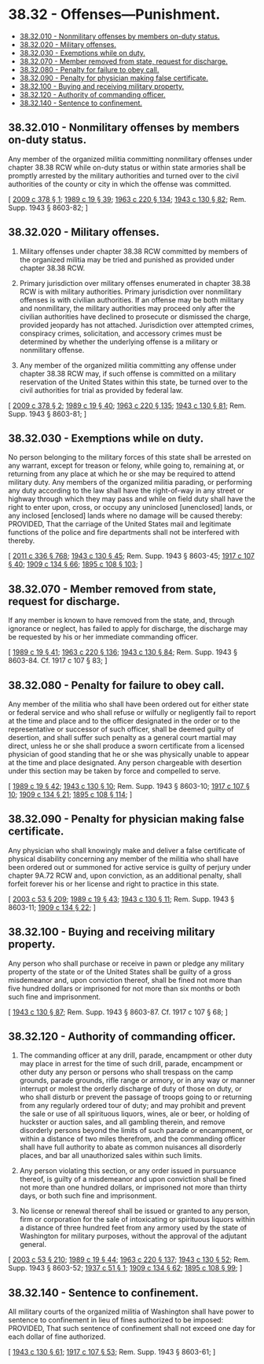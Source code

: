 # 38.32 - Offenses—Punishment.
* [38.32.010 - Nonmilitary offenses by members on-duty status.](#3832010---nonmilitary-offenses-by-members-on-duty-status)
* [38.32.020 - Military offenses.](#3832020---military-offenses)
* [38.32.030 - Exemptions while on duty.](#3832030---exemptions-while-on-duty)
* [38.32.070 - Member removed from state, request for discharge.](#3832070---member-removed-from-state-request-for-discharge)
* [38.32.080 - Penalty for failure to obey call.](#3832080---penalty-for-failure-to-obey-call)
* [38.32.090 - Penalty for physician making false certificate.](#3832090---penalty-for-physician-making-false-certificate)
* [38.32.100 - Buying and receiving military property.](#3832100---buying-and-receiving-military-property)
* [38.32.120 - Authority of commanding officer.](#3832120---authority-of-commanding-officer)
* [38.32.140 - Sentence to confinement.](#3832140---sentence-to-confinement)
## 38.32.010 - Nonmilitary offenses by members on-duty status.
Any member of the organized militia committing nonmilitary offenses under chapter 38.38 RCW while on-duty status or within state armories shall be promptly arrested by the military authorities and turned over to the civil authorities of the county or city in which the offense was committed.

\[ [2009 c 378 § 1](https://lawfilesext.leg.wa.gov/biennium/2009-10/Pdf/Bills/Session%20Laws/House/1036-S.SL.pdf?cite=2009%20c%20378%20§%201); [1989 c 19 § 39](https://leg.wa.gov/CodeReviser/documents/sessionlaw/1989c19.pdf?cite=1989%20c%2019%20§%2039); [1963 c 220 § 134](https://leg.wa.gov/CodeReviser/documents/sessionlaw/1963c220.pdf?cite=1963%20c%20220%20§%20134); [1943 c 130 § 82](https://leg.wa.gov/CodeReviser/documents/sessionlaw/1943c130.pdf?cite=1943%20c%20130%20§%2082); Rem. Supp. 1943 § 8603-82; \]

## 38.32.020 - Military offenses.
1. Military offenses under chapter 38.38 RCW committed by members of the organized militia may be tried and punished as provided under chapter 38.38 RCW.

2. Primary jurisdiction over military offenses enumerated in chapter 38.38 RCW is with military authorities. Primary jurisdiction over nonmilitary offenses is with civilian authorities. If an offense may be both military and nonmilitary, the military authorities may proceed only after the civilian authorities have declined to prosecute or dismissed the charge, provided jeopardy has not attached. Jurisdiction over attempted crimes, conspiracy crimes, solicitation, and accessory crimes must be determined by whether the underlying offense is a military or nonmilitary offense.

3. Any member of the organized militia committing any offense under chapter 38.38 RCW may, if such offense is committed on a military reservation of the United States within this state, be turned over to the civil authorities for trial as provided by federal law.

\[ [2009 c 378 § 2](https://lawfilesext.leg.wa.gov/biennium/2009-10/Pdf/Bills/Session%20Laws/House/1036-S.SL.pdf?cite=2009%20c%20378%20§%202); [1989 c 19 § 40](https://leg.wa.gov/CodeReviser/documents/sessionlaw/1989c19.pdf?cite=1989%20c%2019%20§%2040); [1963 c 220 § 135](https://leg.wa.gov/CodeReviser/documents/sessionlaw/1963c220.pdf?cite=1963%20c%20220%20§%20135); [1943 c 130 § 81](https://leg.wa.gov/CodeReviser/documents/sessionlaw/1943c130.pdf?cite=1943%20c%20130%20§%2081); Rem. Supp. 1943 § 8603-81; \]

## 38.32.030 - Exemptions while on duty.
No person belonging to the military forces of this state shall be arrested on any warrant, except for treason or felony, while going to, remaining at, or returning from any place at which he or she may be required to attend military duty. Any members of the organized militia parading, or performing any duty according to the law shall have the right-of-way in any street or highway through which they may pass and while on field duty shall have the right to enter upon, cross, or occupy any uninclosed [unenclosed] lands, or any inclosed [enclosed] lands where no damage will be caused thereby: PROVIDED, That the carriage of the United States mail and legitimate functions of the police and fire departments shall not be interfered with thereby.

\[ [2011 c 336 § 768](https://lawfilesext.leg.wa.gov/biennium/2011-12/Pdf/Bills/Session%20Laws/Senate/5045.SL.pdf?cite=2011%20c%20336%20§%20768); [1943 c 130 § 45](https://leg.wa.gov/CodeReviser/documents/sessionlaw/1943c130.pdf?cite=1943%20c%20130%20§%2045); Rem. Supp. 1943 § 8603-45; [1917 c 107 § 40](https://leg.wa.gov/CodeReviser/documents/sessionlaw/1917c107.pdf?cite=1917%20c%20107%20§%2040); [1909 c 134 § 66](https://leg.wa.gov/CodeReviser/documents/sessionlaw/1909c134.pdf?cite=1909%20c%20134%20§%2066); [1895 c 108 § 103](https://leg.wa.gov/CodeReviser/documents/sessionlaw/1895c108.pdf?cite=1895%20c%20108%20§%20103); \]

## 38.32.070 - Member removed from state, request for discharge.
If any member is known to have removed from the state, and, through ignorance or neglect, has failed to apply for discharge, the discharge may be requested by his or her immediate commanding officer.

\[ [1989 c 19 § 41](https://leg.wa.gov/CodeReviser/documents/sessionlaw/1989c19.pdf?cite=1989%20c%2019%20§%2041); [1963 c 220 § 136](https://leg.wa.gov/CodeReviser/documents/sessionlaw/1963c220.pdf?cite=1963%20c%20220%20§%20136); [1943 c 130 § 84](https://leg.wa.gov/CodeReviser/documents/sessionlaw/1943c130.pdf?cite=1943%20c%20130%20§%2084); Rem. Supp. 1943 § 8603-84. Cf.  1917 c 107 § 83; \]

## 38.32.080 - Penalty for failure to obey call.
Any member of the militia who shall have been ordered out for either state or federal service and who shall refuse or wilfully or negligently fail to report at the time and place and to the officer designated in the order or to the representative or successor of such officer, shall be deemed guilty of desertion, and shall suffer such penalty as a general court martial may direct, unless he or she shall produce a sworn certificate from a licensed physician of good standing that he or she was physically unable to appear at the time and place designated. Any person chargeable with desertion under this section may be taken by force and compelled to serve.

\[ [1989 c 19 § 42](https://leg.wa.gov/CodeReviser/documents/sessionlaw/1989c19.pdf?cite=1989%20c%2019%20§%2042); [1943 c 130 § 10](https://leg.wa.gov/CodeReviser/documents/sessionlaw/1943c130.pdf?cite=1943%20c%20130%20§%2010); Rem. Supp. 1943 § 8603-10; [1917 c 107 § 10](https://leg.wa.gov/CodeReviser/documents/sessionlaw/1917c107.pdf?cite=1917%20c%20107%20§%2010); [1909 c 134 § 21](https://leg.wa.gov/CodeReviser/documents/sessionlaw/1909c134.pdf?cite=1909%20c%20134%20§%2021); [1895 c 108 § 114](https://leg.wa.gov/CodeReviser/documents/sessionlaw/1895c108.pdf?cite=1895%20c%20108%20§%20114); \]

## 38.32.090 - Penalty for physician making false certificate.
Any physician who shall knowingly make and deliver a false certificate of physical disability concerning any member of the militia who shall have been ordered out or summoned for active service is guilty of perjury under chapter 9A.72 RCW and, upon conviction, as an additional penalty, shall forfeit forever his or her license and right to practice in this state.

\[ [2003 c 53 § 209](https://lawfilesext.leg.wa.gov/biennium/2003-04/Pdf/Bills/Session%20Laws/Senate/5758.SL.pdf?cite=2003%20c%2053%20§%20209); [1989 c 19 § 43](https://leg.wa.gov/CodeReviser/documents/sessionlaw/1989c19.pdf?cite=1989%20c%2019%20§%2043); [1943 c 130 § 11](https://leg.wa.gov/CodeReviser/documents/sessionlaw/1943c130.pdf?cite=1943%20c%20130%20§%2011); Rem. Supp. 1943 § 8603-11; [1909 c 134 § 22](https://leg.wa.gov/CodeReviser/documents/sessionlaw/1909c134.pdf?cite=1909%20c%20134%20§%2022); \]

## 38.32.100 - Buying and receiving military property.
Any person who shall purchase or receive in pawn or pledge any military property of the state or of the United States shall be guilty of a gross misdemeanor and, upon conviction thereof, shall be fined not more than five hundred dollars or imprisoned for not more than six months or both such fine and imprisonment.

\[ [1943 c 130 § 87](https://leg.wa.gov/CodeReviser/documents/sessionlaw/1943c130.pdf?cite=1943%20c%20130%20§%2087); Rem. Supp. 1943 § 8603-87. Cf.  1917 c 107 § 68; \]

## 38.32.120 - Authority of commanding officer.
1. The commanding officer at any drill, parade, encampment or other duty may place in arrest for the time of such drill, parade, encampment or other duty any person or persons who shall trespass on the camp grounds, parade grounds, rifle range or armory, or in any way or manner interrupt or molest the orderly discharge of duty of those on duty, or who shall disturb or prevent the passage of troops going to or returning from any regularly ordered tour of duty; and may prohibit and prevent the sale or use of all spirituous liquors, wines, ale or beer, or holding of huckster or auction sales, and all gambling therein, and remove disorderly persons beyond the limits of such parade or encampment, or within a distance of two miles therefrom, and the commanding officer shall have full authority to abate as common nuisances all disorderly places, and bar all unauthorized sales within such limits.

2. Any person violating this section, or any order issued in pursuance thereof, is guilty of a misdemeanor and upon conviction shall be fined not more than one hundred dollars, or imprisoned not more than thirty days, or both such fine and imprisonment.

3. No license or renewal thereof shall be issued or granted to any person, firm or corporation for the sale of intoxicating or spirituous liquors within a distance of three hundred feet from any armory used by the state of Washington for military purposes, without the approval of the adjutant general.

\[ [2003 c 53 § 210](https://lawfilesext.leg.wa.gov/biennium/2003-04/Pdf/Bills/Session%20Laws/Senate/5758.SL.pdf?cite=2003%20c%2053%20§%20210); [1989 c 19 § 44](https://leg.wa.gov/CodeReviser/documents/sessionlaw/1989c19.pdf?cite=1989%20c%2019%20§%2044); [1963 c 220 § 137](https://leg.wa.gov/CodeReviser/documents/sessionlaw/1963c220.pdf?cite=1963%20c%20220%20§%20137); [1943 c 130 § 52](https://leg.wa.gov/CodeReviser/documents/sessionlaw/1943c130.pdf?cite=1943%20c%20130%20§%2052); Rem. Supp. 1943 § 8603-52; [1937 c 51 § 1](https://leg.wa.gov/CodeReviser/documents/sessionlaw/1937c51.pdf?cite=1937%20c%2051%20§%201); [1909 c 134 § 62](https://leg.wa.gov/CodeReviser/documents/sessionlaw/1909c134.pdf?cite=1909%20c%20134%20§%2062); [1895 c 108 § 99](https://leg.wa.gov/CodeReviser/documents/sessionlaw/1895c108.pdf?cite=1895%20c%20108%20§%2099); \]

## 38.32.140 - Sentence to confinement.
All military courts of the organized militia of Washington shall have power to sentence to confinement in lieu of fines authorized to be imposed: PROVIDED, That such sentence of confinement shall not exceed one day for each dollar of fine authorized.

\[ [1943 c 130 § 61](https://leg.wa.gov/CodeReviser/documents/sessionlaw/1943c130.pdf?cite=1943%20c%20130%20§%2061); [1917 c 107 § 53](https://leg.wa.gov/CodeReviser/documents/sessionlaw/1917c107.pdf?cite=1917%20c%20107%20§%2053); Rem. Supp. 1943 § 8603-61; \]

